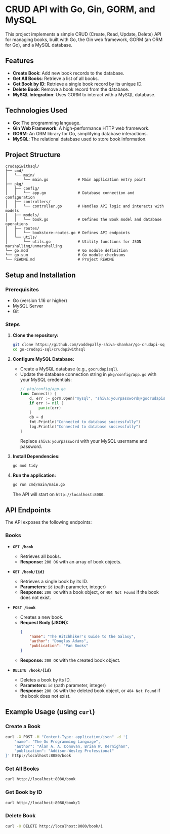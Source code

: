 # CRUD API with Go, Gin, GORM, and MySQL

This project implements a simple CRUD (Create, Read, Update, Delete) API for managing books, built with Go, the Gin web framework, GORM (an ORM for Go), and a MySQL database.

## Features

- **Create Book**: Add new book records to the database.
- **Get All Books**: Retrieve a list of all books.
- **Get Book by ID**: Retrieve a single book record by its unique ID.
- **Delete Book**: Remove a book record from the database.
- **MySQL Integration**: Uses GORM to interact with a MySQL database.

## Technologies Used

- **Go**: The programming language.
- **Gin Web Framework**: A high-performance HTTP web framework.
- **GORM**: An ORM library for Go, simplifying database interactions.
- **MySQL**: The relational database used to store book information.

## Project Structure

```
crudapiwithsql/
├── cmd/
│   └── main/
│       └── main.go             # Main application entry point
├── pkg/
│   ├── config/
│   │   └── app.go              # Database connection and configuration
│   ├── controllers/
│   │   └── controller.go       # Handles API logic and interacts with models
│   ├── models/
│   │   └── book.go             # Defines the Book model and database operations
│   ├── routes/
│   │   └── bookstore-routes.go # Defines API endpoints
│   └── utils/
│       └── utils.go            # Utility functions for JSON marshalling/unmarshalling
└── go.mod                      # Go module definition
└── go.sum                      # Go module checksums
└── README.md                   # Project README
```

## Setup and Installation

### Prerequisites

- Go (version 1.16 or higher)
- MySQL Server
- Git

### Steps

1.  **Clone the repository:**
    ```bash
    git clone https://github.com/vaddepally-shiva-shankar/go-crudapi-sql.git
    cd go-crudapi-sql/crudapiwithsql
    ```

2.  **Configure MySQL Database:**
    - Create a MySQL database (e.g., `gocrudapisql`).
    - Update the database connection string in `pkg/config/app.go` with your MySQL credentials:
        ```go
        // pkg/config/app.go
        func Connect() {
            d, err := gorm.Open("mysql", "shiva:yourpassword@/gocrudapisql?charset=utf8&parseTime=True&loc=Local")
            if err != nil {
                panic(err)
            }
            db = d
            fmt.Println("Connected to database successfully")
            log.Println("Connected to database successfully")
        }
        ```
        Replace `shiva:yourpassword` with your MySQL username and password.

3.  **Install Dependencies:**
    ```bash
    go mod tidy
    ```

4.  **Run the application:**
    ```bash
    go run cmd/main/main.go
    ```
    The API will start on `http://localhost:8080`.

## API Endpoints

The API exposes the following endpoints:

### Books

-   **`GET /book`**
    -   Retrieves all books.
    -   **Response:** `200 OK` with an array of book objects.

-   **`GET /book/{id}`**
    -   Retrieves a single book by its ID.
    -   **Parameters:** `id` (path parameter, integer)
    -   **Response:** `200 OK` with a book object, or `404 Not Found` if the book does not exist.

-   **`POST /book`**
    -   Creates a new book.
    -   **Request Body (JSON):**
        ```json
        {
            "name": "The Hitchhiker's Guide to the Galaxy",
            "author": "Douglas Adams",
            "publication": "Pan Books"
        }
        ```
    -   **Response:** `200 OK` with the created book object.

-   **`DELETE /book/{id}`**
    -   Deletes a book by its ID.
    -   **Parameters:** `id` (path parameter, integer)
    -   **Response:** `200 OK` with the deleted book object, or `404 Not Found` if the book does not exist.

## Example Usage (using `curl`)

### Create a Book

```bash
curl -X POST -H "Content-Type: application/json" -d '{
    "name": "The Go Programming Language",
    "author": "Alan A. A. Donovan, Brian W. Kernighan",
    "publication": "Addison-Wesley Professional"
}' http://localhost:8080/book
```

### Get All Books

```bash
curl http://localhost:8080/book
```

### Get Book by ID

```bash
curl http://localhost:8080/book/1
```

### Delete Book

```bash
curl -X DELETE http://localhost:8080/book/1
